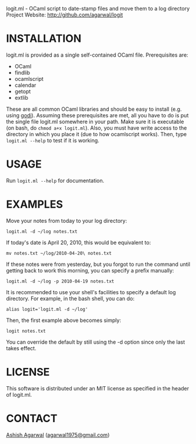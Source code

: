 logit.ml - OCaml script to date-stamp files and move them to a log directory  
Project Website: <http://github.com/agarwal/logit>

INSTALLATION
============
logit.ml is provided as a single self-contained OCaml
file. Prerequisites are:

* OCaml
* findlib
* ocamlscript
* calendar
* getopt
* extlib

These are all common OCaml libraries and should be easy to install
(e.g. using [godi](http://godi.camlcity.org)). Assuming these
prerequisites are met, all you have to do is put the single file
logit.ml somewhere in your path. Make sure it is executable (on bash,
do `chmod a+x logit.ml`). Also, you must have write access to the
directory in which you place it (due to how ocamlscript works). Then,
type `logit.ml --help` to test if it is working.


USAGE
=====
Run `logit.ml --help` for documentation.


EXAMPLES
========
Move your notes from today to your log directory:

    logit.ml -d ~/log notes.txt

If today's date is April 20, 2010, this would be equivalent to:

    mv notes.txt ~/log/2010-04-20\ notes.txt

If these notes were from yesterday, but you forgot to run the command
until getting back to work this morning, you can specify a prefix
manually:

    logit.ml -d ~/log -p 2010-04-19 notes.txt

It is recommended to use your shell's facilities to specify a default
log directory. For example, in the bash shell, you can do:

    alias logit='logit.ml -d ~/log'

Then, the first example above becomes simply:

    logit notes.txt

You can override the default by still using the -d option since only
the last takes effect.


LICENSE
=======
This software is distributed under an MIT license as specified in the
header of logit.ml.


CONTACT
=======
[Ashish Agarwal](http://ashishagarwal.org) (<agarwal1975@gmail.com>)  
